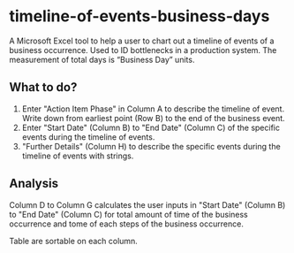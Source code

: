 # timeline-of-events-business-days
A Microsoft Excel tool to help a user to chart out a timeline of events of a business occurrence. Used to ID bottlenecks in a production system. The measurement of total days is “Business Day” units.

## What to do?

1. Enter "Action Item Phase" in Column A to describe the timeline of event. Write down from earliest point (Row B) to the end of the business event.
2. Enter "Start Date" (Column B) to "End Date" (Column C) of the specific events during the timeline of events.
3. "Further Details" (Column H) to describe the specific events during the timeline of events with strings.

## Analysis

Column D to Column G calculates the user inputs in "Start Date" (Column B) to "End Date" (Column C) for total amount of time of the business occurrence and tome of each steps of the business occurrence.

Table are sortable on each column.
